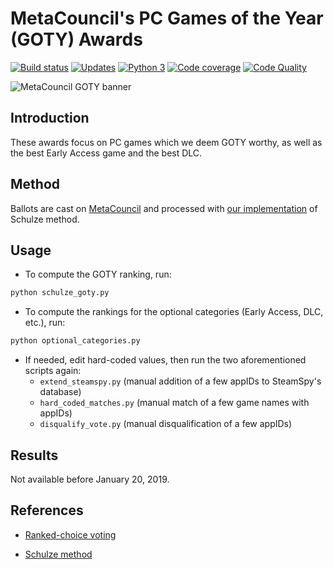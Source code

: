 # MetaCouncil's PC Games of the Year (GOTY) Awards

 [![Build status][build image]][build] [![Updates][dependency image]][pyup] [![Python 3][python3 image]][pyup] [![Code coverage][codecov image]][codecov] [![Code Quality][codacy image]][codacy]

![MetaCouncil GOTY banner](https://raw.githubusercontent.com/wiki/woctezuma/metacouncil-goty/metacouncil-goty-banner.png)

## Introduction

These awards focus on PC games which we deem GOTY worthy, as well as the best Early Access game and the best DLC.

## Method

Ballots are cast on [MetaCouncil](https://metacouncil.com/threads/metacouncils-pc-games-of-the-year-awards-2018.473/) and processed with [our implementation](https://github.com/woctezuma/steam-era-goty) of Schulze method.

## Usage

- To compute the GOTY ranking, run:

```bash
python schulze_goty.py
```

- To compute the rankings for the optional categories (Early Access, DLC, etc.), run:

```bash
python optional_categories.py
```

- If needed, edit hard-coded values, then run the two aforementioned scripts again:
  - `extend_steamspy.py` (manual addition of a few appIDs to SteamSpy's database)
  - `hard_coded_matches.py` (manual match of a few game names with appIDs)
  - `disqualify_vote.py` (manual disqualification of a few appIDs)

## Results

Not available before January 20, 2019.

## References

- [Ranked-choice voting](https://en.wikipedia.org/wiki/Ranked_voting)
- [Schulze method](https://en.wikipedia.org/wiki/Schulze_method)

  [build]: https://travis-ci.org/woctezuma/metacouncil-goty
  [build image]: https://travis-ci.org/woctezuma/metacouncil-goty.svg?branch=master

  [pyup]: https://pyup.io/repos/github/woctezuma/metacouncil-goty/
  [dependency image]: https://pyup.io/repos/github/woctezuma/metacouncil-goty/shield.svg
  [python3 image]: https://pyup.io/repos/github/woctezuma/metacouncil-goty/python-3-shield.svg

  [codecov]: https://codecov.io/gh/woctezuma/metacouncil-goty
  [codecov image]: https://codecov.io/gh/woctezuma/metacouncil-goty/branch/master/graph/badge.svg

  [codacy]: https://www.codacy.com/app/woctezuma/metacouncil-goty
  [codacy image]: https://api.codacy.com/project/badge/Grade/d072d73231a24a5b91bc72c59737ca7d 
